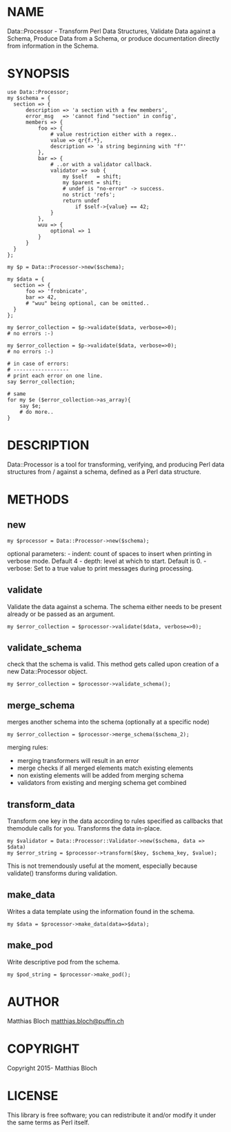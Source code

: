 # NAME

Data::Processor - Transform Perl Data Structures, Validate Data against a Schema, Produce Data from a Schema, or produce documentation directly from information in the Schema.

# SYNOPSIS

    use Data::Processor;
    my $schema = {
      section => {
          description => 'a section with a few members',
          error_msg   => 'cannot find "section" in config',
          members => {
              foo => {
                  # value restriction either with a regex..
                  value => qr{f.*},
                  description => 'a string beginning with "f"'
              },
              bar => {
                  # ..or with a validator callback.
                  validator => sub {
                      my $self   = shift;
                      my $parent = shift;
                      # undef is "no-error" -> success.
                      no strict 'refs';
                      return undef
                          if $self->{value} == 42;
                  }
              },
              wuu => {
                  optional => 1
              }
          }
      }
    };

    my $p = Data::Processor->new($schema);

    my $data = {
      section => {
          foo => 'frobnicate',
          bar => 42,
          # "wuu" being optional, can be omitted..
      }
    };

    my $error_collection = $p->validate($data, verbose=>0);
    # no errors :-)

    my $error_collection = $p->validate($data, verbose=>0);
    # no errors :-)

    # in case of errors:
    # ------------------
    # print each error on one line.
    say $error_collection;

    # same
    for my $e ($error_collection->as_array){
        say $e;
        # do more..
    }


# DESCRIPTION

Data::Processor is a tool for transforming, verifying, and producing Perl data structures from / against a schema, defined as a Perl data structure.

# METHODS

## new

    my $processor = Data::Processor->new($schema);

optional parameters:
\- indent: count of spaces to insert when printing in verbose mode. Default 4
\- depth: level at which to start. Default is 0.
\- verbose: Set to a true value to print messages during processing.

## validate
Validate the data against a schema. The schema either needs to be present
already or be passed as an argument.

    my $error_collection = $processor->validate($data, verbose=>0);

## validate\_schema

check that the schema is valid.
This method gets called upon creation of a new Data::Processor object.

    my $error_collection = $processor->validate_schema();

## merge\_schema

merges another schema into the schema (optionally at a specific node)

    my $error_collection = $processor->merge_schema($schema_2);

merging rules:
 - merging transformers will result in an error
 - merge checks if all merged elements match existing elements
 - non existing elements will be added from merging schema
 - validators from existing and merging schema get combined

## transform\_data

Transform one key in the data according to rules specified
as callbacks that themodule calls for you.
Transforms the data in-place.

    my $validator = Data::Processor::Validator->new($schema, data => $data)
    my $error_string = $processor->transform($key, $schema_key, $value);

This is not tremendously useful at the moment, especially because validate()
transforms during validation.

## make\_data

Writes a data template using the information found in the schema.

    my $data = $processor->make_data(data=>$data);

## make\_pod

Write descriptive pod from the schema.

    my $pod_string = $processor->make_pod();

# AUTHOR

Matthias Bloch <matthias.bloch@puffin.ch>

# COPYRIGHT

Copyright 2015- Matthias Bloch

# LICENSE

This library is free software; you can redistribute it and/or modify
it under the same terms as Perl itself.
